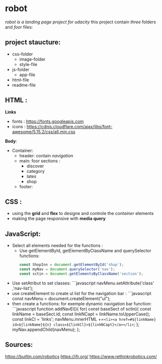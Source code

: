 # **robot**
*robot is a landing page project for udacity*
this project contain *three* folders and *foor* files:
## project staucture: 
* css-folder
    * image-folder
    * style-file
* js-folder
    * app-file
* html-file
* readme-file
## HTML :
**Links** 
* fonts : https://fonts.googleapis.com 
* icons : https://cdnjs.cloudflare.com/ajax/libs/font-awesome/5.15.2/css/all.min.css

**Body**:
* Container:
    * header: contain *navigation*
    * main: foor sections :
        * discover
        * category
        * lates
        * shop
    * footer:
## CSS :
 * using the **grid** and **flex** to designe and controle the *container* elements
 * making the page responsive with **media query**
## JavaScript:
* Select all elements needed for the functions :
    * Use getElementById, getElementByClassName and querySelector functions:
       ```javascript
       const ShopInn = document.getElementById('shop');
       const myNav = document.querySelector('nav');
       const sctin = document.getElementsByClassName('section'); 
* Use setAtribut to set classes:
       ```javascript
       navMenu.setAttribute('class' ,'nav-list');
* use createElement to create ul list for the navigation bar :
       ```javascript
       const navMenu = document.createElement("ul");
* then create a functions: for exemple dynamic navigation bar function:
       ```javascript 
       function addNavEl(){
         for( const baseSect of sctin){
             const linkName = baseSect.id;
             const linkNCapt = linkName.toUpperCase();
             const linkCl = 'links';
            navMenu.innerHTML +=`<li><a href=#${linkName} id=${linkName}${n} class=${linkCl}>${linkNCapt}</a></li>`;
            };
            myNav.appendChild(navMenu);
        };

## Sources:

https://builtin.com/robotics
https://ifr.org/
https://www.rethinkrobotics.com/






